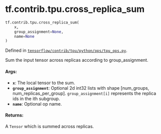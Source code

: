 <div itemscope itemtype="http://developers.google.com/ReferenceObject">
<meta itemprop="name" content="tf.contrib.tpu.cross_replica_sum" />
<meta itemprop="path" content="Stable" />
</div>

# tf.contrib.tpu.cross_replica_sum

``` python
tf.contrib.tpu.cross_replica_sum(
    x,
    group_assignment=None,
    name=None
)
```



Defined in [`tensorflow/contrib/tpu/python/ops/tpu_ops.py`](/code/stable/tensorflow/contrib/tpu/python/ops/tpu_ops.py).

Sum the input tensor across replicas according to group_assignment.

#### Args:

* <b>`x`</b>: The local tensor to the sum.
* <b>`group_assignment`</b>: Optional 2d int32 lists with shape [num_groups,
    num_replicas_per_group]. `group_assignment[i]` represents the replica
    ids in the ith subgroup.
* <b>`name`</b>: Optional op name.


#### Returns:

A `Tensor` which is summed across replicas.